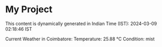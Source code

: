 # My Project

This content is dynamically generated in Indian Time (IST): 2024-03-09 02:18:46 IST


Current Weather in Coimbatore:
Temperature: 25.88 °C
Condition: mist
